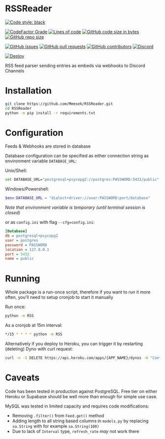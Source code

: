# RSSReader

[![Code style: black](https://img.shields.io/badge/code%20style-black-000000.svg)](https://github.com/psf/black)

[![CodeFactor Grade](https://img.shields.io/codefactor/grade/github/Mmesek/RSSReader)](https://www.codefactor.io/repository/github/mmesek/rssreader/overview/main)
[![Lines of code](https://img.shields.io/tokei/lines/github/Mmesek/RSSReader)]()
[![GitHub code size in bytes](https://img.shields.io/github/languages/code-size/Mmesek/RSSReader)]()
[![GitHub repo size](https://img.shields.io/github/repo-size/Mmesek/RSSReader)]()

[![GitHub issues](https://img.shields.io/github/issues/Mmesek/RSSReader)](../../issues)
[![GitHub pull requests](https://img.shields.io/github/issues-pr/Mmesek/RSSReader)](../../pulls)
[![GitHub contributors](https://img.shields.io/github/contributors/Mmesek/RSSReader)](../../graphs/contributors)
[![Discord](https://img.shields.io/discord/517445947446525952)](https://discord.gg/RPHnebgZDs)

[![Deploy](https://www.herokucdn.com/deploy/button.svg)](https://heroku.com/deploy)

RSS feed parser sending entries as embeds via webhooks to Discord Channels

# Installation

```sh
git clone https://github.com/Mmesek/RSSReader.git
cd RSSReader
python -m pip install -r requirements.txt
```

# Configuration

Feeds & Webhooks are stored in database

Database configuration can be specified as either connection string as environment variable `DATABASE_URL`:

Unix/Shell:
```sh
set DATABASE_URL="postgresql+psycopg2://postgres:PASSWORD:5432/public"
```

Windows/Powershell:
```powershell
$env:DATABASE_URL = "dialect+driver://user:PASSWORD:port/database"
```
*Note that environment variable is temporary (until terminal session is closed)*


or as `config.ini` with flag `--cfg=config.ini`:
```ini
[Database]
db = postgresql+psycopg2
user = postgres
password = PASSWORD
location = 127.0.0.1
port = 5432
name = public
```

# Running

Whole package is a run-once script, therefore if you want to run it more often, you'll need to setup cronjob to start it manually

Run once:
```sh
python -m RSS
```

As a cronjob at 15m interval:
```sh
*/15 * * * * python -m RSS
```

Alternatively if you deploy to Heroku, you can trigger it by restarting (deleting) Dyno with curl request:
```sh
curl -n -X DELETE https://api.heroku.com/apps/{APP_NAME}/dynos -H "Content-Type: application/json" -H "Accept: application/vnd.heroku+json; version=3" -H "Authorization: Bearer {TOKEN}"
```

# Caveats

Code has been tested in production against PostgreSQL. Free tier on either Heroku or Supabase should be well more than enough for simple use case. 

MySQL was tested in limited capacity and requires code modifications: 
- Removing `.filter()` from `Feed.get()` method
- Adding length to all string based columns in `models.py` by replacing `sa.String` with for example `sa.String(100)`
- Due to lack of `Interval` type, `refresh_rate` *may* not work there
